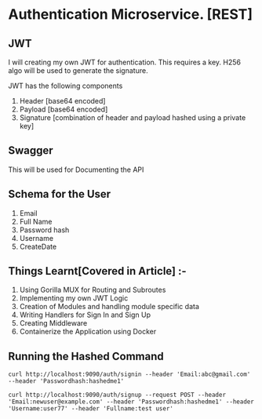 # Authentication Microservice. \[REST\]
## JWT
I will creating my own JWT for authentication. This requires a key. H256 algo will be used to generate the signature.

JWT has the following components
1. Header \[base64 encoded\]
2. Payload \[base64 encoded\]
3. Signature \[combination of header and payload hashed using a private key\]

## Swagger
This will be used for Documenting the API

## Schema for the User
1. Email
2. Full Name
3. Password hash
4. Username
5. CreateDate

## Things Learnt\[Covered in Article\] :-
1. Using Gorilla MUX for Routing and Subroutes
2. Implementing my own JWT Logic
3. Creation of Modules and handling module specific data
4. Writing Handlers for Sign In and Sign Up
5. Creating Middleware
6. Containerize the Application using Docker

## Running the Hashed Command

`curl http://localhost:9090/auth/signin --header 'Email:abc@gmail.com' --header 'Passwordhash:hashedme1'`

`curl http://localhost:9090/auth/signup --request POST --header 'Email:newuser@example.com' --header 'Passwordhash:hashedme1' --header 'Username:user77' --header 'Fullname:test user'`